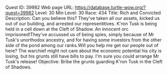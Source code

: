 Quest ID: 39982
Web page URL: https://database.turtle-wow.org/?quest=39982
Level: 30
Min Level: 30
Race: 434
Title: Rich and Convicted
Description: Can you believe this? They've taken all our assets, kicked us out of our building, and arrested our representitives. K'ron Tusk is being held in a cell down at the Cleft of Shadow. An innocent orc imprisoned!They've accussed us of being spies, simply because of Mr Tusk's unorthodox ancestry, and for having some investors from the other side of the pond among our ranks.Will you help me get our people out of here? The warchief might not care about the economic potential his city is losing, but his grunts still have bills to pay. I'm sure you could arrange Mr Tusk's release!
Objective: Bribe the grunts guarding K'ron Tusk in the Cleft of Shadows.
